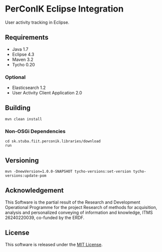 # PerConIK Eclipse Integration

User activity tracking in Eclipse.

## Requirements

- Java 1.7
- Eclipse 4.3
- Maven 3.2
- Tycho 0.20

### Optional

- Elasticsearch 1.2
- User Activity Client Application 2.0

## Building

```
mvn clean install
```

### Non-OSGi Dependencies

```
cd sk.stuba.fiit.perconik.libraries/download
run
```

## Versioning

```
mvn -DnewVersion=1.0.0-SNAPSHOT tycho-versions:set-version tycho-versions:update-pom
```

## Acknowledgement

This Software is the partial result of the Research and Development
Operational Programme for the project Research of methods for acquisition,
analysis and personalized conveying of information and knowledge,
ITMS 26240220039, co-funded by the ERDF.

## License

This software is released under the [MIT License](LICENSE.md).
